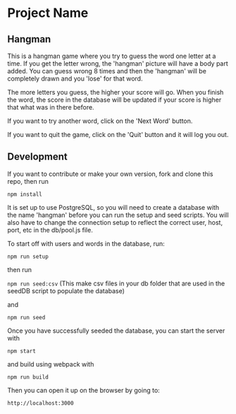 # Project Name

## Hangman

This is a hangman game where you try to guess the word one letter at a time. If you get the letter wrong, the 'hangman' picture will have a body part added. You can guess wrong 8 times and then the 'hangman' will be completely drawn and you 'lose' for that word.

The more letters you guess, the higher your score will go. When you finish the word, the score in the database will be updated if your score is higher that what was in there before.

If you want to try another word, click on the 'Next Word' button.

If you want to quit the game, click on the 'Quit' button and it will log you out.

## Development

If you want to contribute or make your own version, fork and clone this repo, then run

```npm install```

It is set up to use PostgreSQL, so you will need to create a database with the name 'hangman' before you can run the setup and seed scripts. You will also have to change the connection setup to reflect the correct user, host, port, etc in the db/pool.js file.

To start off with users and words in the database, run:

```npm run setup```

then run

```npm run seed:csv```
(This make csv files in your db folder that are used in the seedDB script to populate the database)

and

```npm run seed```

Once you have successfully seeded the database, you can start the server with

```npm start```

and build using webpack with

```npm run build```

Then you can open it up on the browser by going to:

```http://localhost:3000```